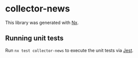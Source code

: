 # collector-news

This library was generated with [Nx](https://nx.dev).

## Running unit tests

Run `nx test collector-news` to execute the unit tests via [Jest](https://jestjs.io).
